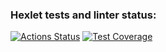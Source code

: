 ### Hexlet tests and linter status:
[![Actions Status](https://github.com/Pavel-Kr/frontend-project-46/actions/workflows/hexlet-check.yml/badge.svg)](https://github.com/Pavel-Kr/frontend-project-46/actions)
[![Test Coverage](https://api.codeclimate.com/v1/badges/0c3da07524211c6dfeed/test_coverage)](https://codeclimate.com/github/Pavel-Kr/frontend-project-46/test_coverage)